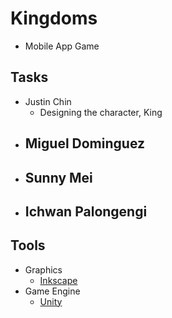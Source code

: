 # Kingdoms
- Mobile App Game

## Tasks
- Justin Chin
  - Designing the character, King
- Miguel Dominguez
  -
- Sunny Mei
  -
- Ichwan Palongengi
  -

## Tools
- Graphics
  - [Inkscape](https://inkscape.org/en/)
- Game Engine
  - [Unity](https://unity3d.com/)

